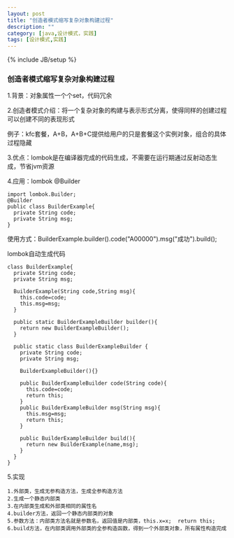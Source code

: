 ```yaml
---
layout: post
title: "创造者模式缩写复杂对象构建过程"
description: ""
category: [java,设计模式，实践]
tags: [设计模式,实践]
---
```

{% include JB/setup %}

### 创造者模式缩写复杂对象构建过程

1.背景：对象属性一个个set，代码冗余

2.创造者模式介绍：将一个复杂对象的构建与表示形式分离，使得同样的创建过程可以创建不同的表现形式

​    例子：kfc套餐，A+B，A+B+C提供给用户的只是套餐这个实例对象，组合的具体过程隐藏

3.优点：lombok是在编译器完成的代码生成，不需要在运行期通过反射动态生成，节省jvm资源

4.应用：lombok @Builder

```
import lombok.Builder;
@Builder
public class BuilderExample{
  private String code;
  private String msg;
}
```

使用方式：BuilderExample.builder().code("A00000").msg("成功").build();

lombok自动生成代码

```
class BuilderExample{
  private String code;
  private String msg;
  
  BuilderExample(String code,String msg){
    this.code=code;
    this.msg=msg;
  }
  
  public static BuilderExampleBuilder builder(){
    return new BuilderExampleBuilder();
  }
  
  public static class BuilderExampleBuilder {
    private String code;
  	private String msg;
  	
  	BuilderExampleBuilder(){}
  	
  	public BuilderExampleBuilder code(String code){
      this.code=code;
      return this;
  	}
  	public BuilderExampleBuilder msg(String msg){
      this.msg=msg;
      return this;
  	}
  	
  	public BuilderExampleBuilder build(){
      return new BuilderExample(name,msg);
  	}
  }
}
```

5.实现

```
1.外部类，生成无参构造方法，生成全参构造方法
2.生成一个静态内部类
3.在内部类生成和外部类相同的属性名
4.builder方法，返回一个静态内部类的对象
5.参数方法：内部类方法名就是参数名，返回值是内部类，this.x=x;  return this;
6.build方法，在内部类调用外部类的全参构造函数，得到一个外部类对象，所有属性构造完成
```



